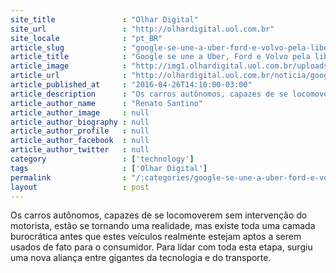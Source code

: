 ```yaml
---
site_title               : "Olhar Digital"
site_url                 : "http://olhardigital.uol.com.br"
site_locale              : "pt_BR"
article_slug             : "google-se-une-a-uber-ford-e-volvo-pela-liberacao-dos-carros-autonomos"
article_title            : "Google se une a Uber, Ford e Volvo pela liberação dos carros autônomos"
article_image            : "http://img1.olhardigital.uol.com.br/uploads/acervo_imagens/2016/01/20160114174353_660_420.jpg"
article_url              : "http://olhardigital.uol.com.br/noticia/google-se-une-a-uber-ford-e-volvo-pela-liberacao-dos-carros-autonomos/57647"
article_published_at     : "2016-04-26T14:10:00-03:00"
article_description      : "Os carros autônomos, capazes de se locomoverem sem intervenção do motorista, estão se tornando uma realidade, mas existe toda uma camada burocrática antes que estes veículos realmente estejam aptos a serem usados de fato para o consumidor. Para lidar com toda esta etapa, surgiu uma nova aliança entre gigantes da tecnologia e do transporte."
article_author_name      : "Renato Santino"
article_author_image     : null
article_author_biography : null
article_author_profile   : null
article_author_facebook  : null
article_author_twitter   : null
category                 : ['technology']
tags                     : ['Olhar Digital']
permalink                : "/:categories/google-se-une-a-uber-ford-e-volvo-pela-liberacao-dos-carros-autonomos/"
layout                   : post
---
```


Os carros autônomos, capazes de se locomoverem sem intervenção do motorista, estão se tornando uma realidade, mas existe toda uma camada burocrática antes que estes veículos realmente estejam aptos a serem usados de fato para o consumidor. Para lidar com toda esta etapa, surgiu uma nova aliança entre gigantes da tecnologia e do transporte.
